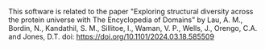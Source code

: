 This software is related to the paper "Exploring structural diversity across the protein universe with The Encyclopedia of Domains" by Lau, A. M., Bordin, N., Kandathil, S. M., Sillitoe, I., Waman, V. P., Wells, J., Orengo, C.A. and Jones, D.T. doi: https://doi.org/10.1101/2024.03.18.585509
